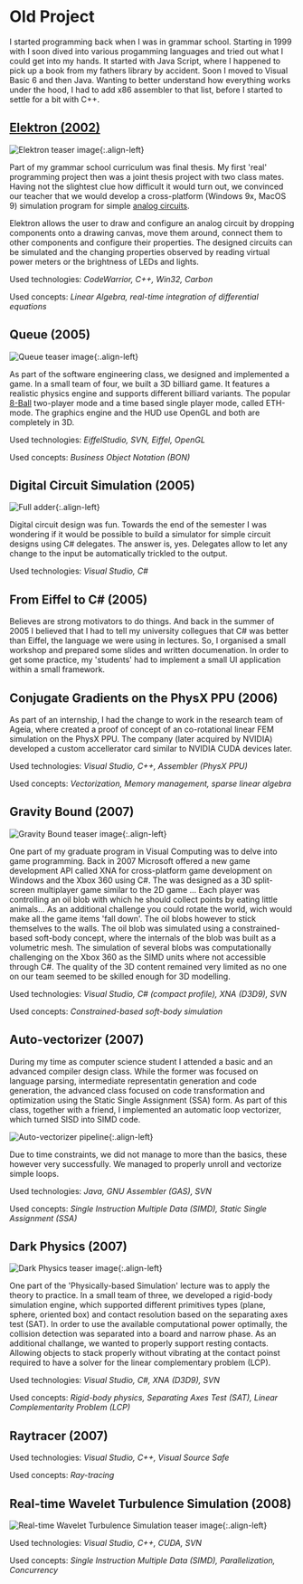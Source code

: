 # Old Project

I started programming back when I was in grammar school. Starting in 1999 with
I soon dived into various progamming languages and tried out what I could get
into my hands.
It started with Java Script, where I happened to pick up a book from my fathers
library by accident. Soon I moved to Visual Basic 6 and then Java.
Wanting to better understand how everything works under the hood, I had to add
x86 assembler to that list, before I started to settle for a bit with C++.

## [Elektron (2002)](Elektron/Elektron.md)

![Elektron teaser image](Elektron/Elektron_quarter.png){:.align-left}

Part of my grammar school curriculum was final thesis.
My first 'real' programming project then was a joint thesis project with two
class mates.
Having not the slightest clue how difficult it would turn out, we convinced our
teacher that we would develop a cross-platform (Windows 9x, MacOS 9)
simulation program for simple
[analog circuits](https://en.wikipedia.org/wiki/Electronic_circuit#Analog_circuits).

Elektron allows the user to draw and configure an analog circuit by dropping
components onto a drawing canvas, move them around, connect them to other
components and configure their properties.
The designed circuits can be simulated and the changing properties observed by
reading virtual power meters or the brightness of LEDs and lights.

Used technologies: *CodeWarrior, C++, Win32, Carbon*

Used concepts: *Linear Algebra, real-time integration of differential equations*

## Queue (2005)

![Queue teaser image](Queue/Queue_half.png){:.align-left}

As part of the software engineering class, we designed and implemented a game.
In a small team of four, we built a 3D billiard game.
It features a realistic physics engine and supports different billiard variants.
The popular [8-Ball](https://en.wikipedia.org/wiki/Eight-ball) two-player mode
and a time based single player mode, called ETH-mode.
The graphics engine and the HUD use OpenGL and both are completely in 3D.

Used technologies: *EiffelStudio, SVN, Eiffel, OpenGL*

Used concepts: *Business Object Notation (BON)*

## Digital Circuit Simulation (2005)

![Full adder](Circuit/FullAdder.png){:.align-left}

Digital circuit design was fun. Towards the end of the semester I was wondering
if it would be possible to build a simulator for simple circuit designs using
C# delegates. The answer is, yes. Delegates allow to let any change to the input
be automatically trickled to the output.

Used technologies: *Visual Studio, C#*

## From Eiffel to C# (2005)

Believes are strong motivators to do things. And back in the summer of 2005 I
believed that I had to tell my university collegues that C# was better than
Eiffel, the language we were using in lectures. So, I organised a small workshop
and prepared some slides and written documenation. In order to get some practice,
my 'students' had to implement a small UI application within a small framework.

## Conjugate Gradients on the PhysX PPU (2006)

As part of an internship, I had the change to work in the research team of Ageia,
where created a proof of concept of an co-rotational linear FEM simulation on the
PhysX PPU. The company (later acquired by NVIDIA) developed a custom accellerator
card similar to NVIDIA CUDA devices later.

Used technologies: *Visual Studio, C++, Assembler (PhysX PPU)*

Used concepts: *Vectorization, Memory management, sparse linear algebra*

## Gravity Bound (2007)

![Gravity Bound teaser image](GravityBound/GravityBound.png){:.align-left}

One part of my graduate program in Visual Computing was to delve into game
programming. Back in 2007 Microsoft offered a new game development API called
XNA for cross-platform game development on Windows and the Xbox 360 using C#.
The was designed as a 3D split-screen multiplayer game similar to the 2D game ...
Each player was controlling an oil blob with which he should collect points by
eating little animals...
As an additional challenge you could rotate the world, wich would make all the
game items 'fall down'. The oil blobs however to stick themselves to the walls.
The oil blob was simulated using a constrained-based soft-body concept, where
the internals of the blob was built as a volumetric mesh. The simulation of
several blobs was computationally challenging on the Xbox 360 as the SIMD units
where not accessible through C#.
The quality of the 3D content remained very limited as no one on our team
seemed to be skilled enough for 3D modelling.

Used technologies: *Visual Studio, C# (compact profile), XNA (D3D9), SVN*

Used concepts: *Constrained-based soft-body simulation*

## Auto-vectorizer (2007)

During my time as computer science student I attended a basic and an advanced
compiler design class. While the former was focused on language parsing,
intermediate representatin generation and code generation, the advanced class
focused on code transformation and optimization using the Static Single
Assignment (SSA) form. As part of this class, together with a friend, I
implemented an automatic loop vectorizer, which turned SISD into SIMD code.

![Auto-vectorizer pipeline](AutoVectorizer/pipeline.png){:.align-left}

Due to time constraints, we did not manage to more than the basics, these
however very successfully. We managed to properly unroll and vectorize simple
loops.

Used technologies: *Java, GNU Assembler (GAS), SVN*

Used concepts: *Single Instruction Multiple Data (SIMD), Static Single Assignment (SSA)*

## Dark Physics (2007)

![Dark Physics teaser image](DarkPhysics/DarkPhysics.png){:.align-left}

One part of the 'Physically-based Simulation' lecture was to apply the theory
to practice. In a small team of three, we developed a rigid-body simulation
engine, which supported different primitives types (plane, sphere, oriented box)
and contact resolution based on the separating axes test (SAT). In order to use
the available computational power optimally, the collision detection was
separated into a board and narrow phase.
As an additional challange, we wanted to properly support resting contacts.
Allowing objects to stack properly without vibrating at the contact poinst
required to have a solver for the linear complementary problem (LCP).

Used technologies: *Visual Studio, C#, XNA (D3D9), SVN*

Used concepts: *Rigid-body physics, Separating Axes Test (SAT), Linear Complementarity Problem (LCP)*

## Raytracer (2007)

Used technologies: *Visual Studio, C++, Visual Source Safe*

Used concepts: *Ray-tracing*

## Real-time Wavelet Turbulence Simulation (2008)

![Real-time Wavelet Turbulence Simulation teaser image](WaveletTurbulence/WaveletTurbulence.png){:.align-left}

Used technologies: *Visual Studio, C++, CUDA, SVN*

Used concepts: *Single Instruction Multiple Data (SIMD), Parallelization, Concurrency*
